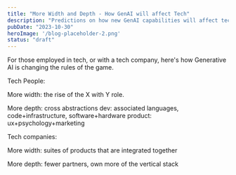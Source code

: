 ```yaml
---
title: "More Width and Depth - How GenAI will affect Tech"
description: "Predictions on how new GenAI capabilities will affect tech jobs and companies"
pubDate: "2023-10-30"
heroImage: '/blog-placeholder-2.png'
status: "draft"
---
```


For those employed in tech, or with a tech company, here's how Generative AI is changing the rules of the game.




Tech People:

More width: the rise of the X with Y role.

More depth: cross abstractions
dev: associated languages, code+infrastructure, software+hardware
product: ux+psychology+marketing

Tech companies:

More width: suites of products that are integrated together

More depth: fewer partners, own more of the vertical stack







